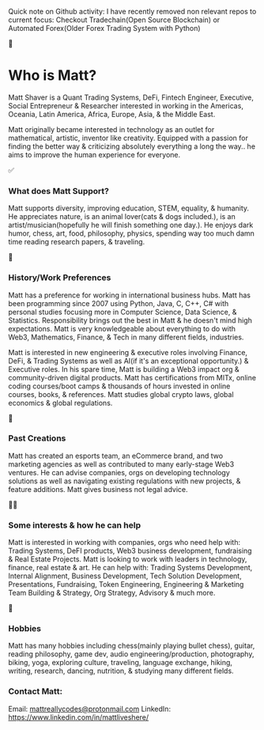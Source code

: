 Quick note on Github activity: I have recently removed non relevant repos to current focus: Checkout Tradechain(Open Source Blockchain) or Automated Forex(Older Forex Trading System with Python) 

🤵 
# Who is Matt? 

Matt Shaver is a Quant Trading Systems, DeFi, Fintech Engineer, Executive, Social Entrepreneur & Researcher interested in working in the Americas, Oceania, Latin America, Africa,  Europe, Asia, & the Middle East. 

Matt originally became interested in technology as an outlet for mathematical, artistic, inventor like creativity. Equipped with a passion for finding the better way  & criticizing absolutely everything a long the way.. he aims to improve the human experience for everyone. 

✅ 
### What does Matt Support? 

Matt supports diversity,  improving education,  STEM, equality, & humanity. He appreciates nature, is an animal lover(cats & dogs included.), is an artist/musician(hopefully he will finish something one day.). He enjoys dark humor, chess, art, food, philosophy, physics, spending way too much damn time reading research papers, & traveling. 

🌆 
### History/Work Preferences

Matt has a preference for working in international business hubs. 
Matt has been programming since 2007 using Python, Java, C, C++, C#   with personal studies focusing more in Computer Science, Data Science, & Statistics. Responsibility brings out the best in Matt & he doesn't mind high expectations. Matt is very knowledgeable about everything to do with Web3, Mathematics, Finance, & Tech in many different fields, industries.  

Matt is interested in new engineering & executive roles involving  Finance, DeFi, & Trading Systems as well as AI(if it's an exceptional opportunity.) & Executive roles. In his spare time, Matt is building a Web3 impact org & community-driven digital products. Matt has certifications from MITx, online coding courses/boot camps & thousands of hours invested in online courses, books, & references. Matt studies global crypto laws, global economics & global regulations. 

🌆 
### Past Creations

Matt has created an esports team, an eCommerce brand, and two marketing agencies as well as contributed to many early-stage Web3 ventures. He can advise companies, orgs on developing technology solutions as well as navigating existing regulations with new projects, & feature additions. Matt gives business not legal advice. 

👨‍💻 
### Some interests & how he can help 

Matt is interested in working with companies, orgs who need help with: Trading Systems, DeFI products, Web3 business development, fundraising & Real Estate Projects. Matt is looking to work with leaders in technology, finance, real estate & art. He can help with:  Trading Systems Development, Internal Alignment, Business Development, Tech Solution Development,  Presentations,  Fundraising, Token Engineering, Engineering & Marketing Team Building & Strategy, Org Strategy, Advisory & much more. 

🎨 
### Hobbies

Matt has many hobbies including chess(mainly playing bullet chess), guitar, reading philosophy, game dev, audio engineering/production, photography, biking, yoga, exploring culture, traveling, language exchange, hiking, writing, research, dancing, nutrition, & studying many different fields.    

### Contact Matt: 
Email: mattreallycodes@protonmail.com
LinkedIn: https://www.linkedin.com/in/mattliveshere/

<!--
**mattreallycodes/mattreallycodes** is a ✨ _special_ ✨ repository because its `README.md` (this file) appears on your GitHub profile.

Here are some ideas to get you started:

- 🔭 I’m currently working on ...
- 🌱 I’m currently learning ...
- 👯 I’m looking to collaborate on ...
- 🤔 I’m looking for help with ...
- 💬 Ask me about ...
- 📫 How to reach me: ...
- 😄 Pronouns: ...
- ⚡ Fun fact: ...
-->


